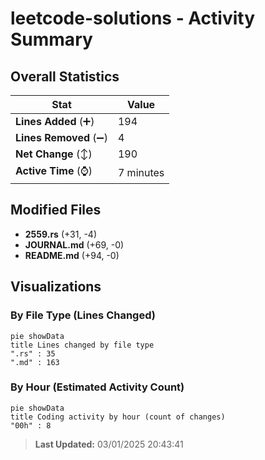 # leetcode-solutions - Activity Summary 

## Overall Statistics

| Stat                   | Value                                                             |
| ---------------------- | ----------------------------------------------------------------- |
| **Lines Added** (➕)   | 194                                          |
| **Lines Removed** (➖) | 4                                        |
| **Net Change** (↕)    | 190                |
| **Active Time** (⌚)   | 7 minutes |


## Modified Files
- **2559.rs** (+31, -4)
- **JOURNAL.md** (+69, -0)
- **README.md** (+94, -0)

## Visualizations

### By File Type (Lines Changed)

```mermaid
pie showData
title Lines changed by file type
".rs" : 35
".md" : 163
```

### By Hour (Estimated Activity Count)

```mermaid
pie showData
title Coding activity by hour (count of changes)
"00h" : 8
```


> **Last Updated:** 03/01/2025 20:43:41